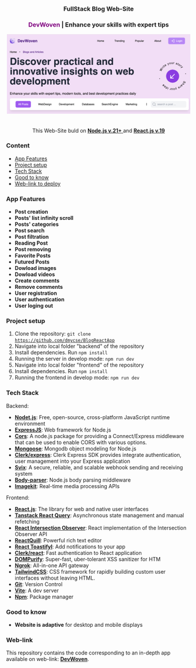 <div align="center">

  <h3 align="center">FullStack Blog Web-Site</h3>
  <h3 align="center">
    <span>
      <span style="color: purple;">DevWoven</span> | Enhance your skills with expert tips
    </span>
  </h3>
  <img src='/frontend/public/app_view.png' alt='app view' width="500px" />
  <br />
  <br />
  <br />
  <div>
    This Web-Site buld on 
    <a href="https://nodejs.org" target="_blank">
      <b>Node.js v.21+</b> 
    </a>
    and 
    <a href="https://react.dev" target="_blank">
      <b>React.js v.19</b>
    </a>
  </div>
</div>

### <a name="table">Content</a>

- [App Features](#features)
- [Project setup](#setup)
- [Tech Stack](#tech-stack)
- [Good to know](#know)
- [Web-link to deploy](#web-link)

### <a name="features">App Features</a>

* **Post creation**
* **Posts\' list infinity scroll**
* **Posts\' categories**
* **Post search**
* **Post filtration**
* **Reading Post**
* **Post removing**
* **Favorite Posts**
* **Futured Posts**
* **Dowload images**
* **Dowload videos**
* **Create comments**
* **Remove comments**
* **User registration**
* **User authentication**
* **User loging out**


### <a name="features">Project setup</a>
1. Clone the repository: <code>git clone https://github.com/dmycse/BlogReactApp</code>
2. Navigate into local folder "backend" of the repository
3. Install dependencies. Run <code>npm install</code>
4. Running the server in develop mode: <code>npm run dev</code>
5. Navigate into local folder "frontend" of the repository
3. Install dependencies. Run <code>npm install</code>
4. Running the frontend in develop mode: <code>npm run dev</code>


### <a name="tech-stack">Tech Stack</a>
Backend:
* **[Nodet.js](https://nodejs.org)**: Free, open-source, cross-platform JavaScript runtime environment
* **[ExpressJS](https://expressjs.com)**: Web framework for Node.js
* **[Cors](https://www.npmjs.com/package/cors)**: A node.js package for providing a Connect/Express middleware that can be used to enable CORS with various options.
* **[Mongoose](https://mongoosejs.com)**: Mongodb object modeling for Node.js
* **[Clerk/express](https://clerk.com/docs/upgrade-guides/node-to-express)**: Clerk Express SDK provides integrate authentication, user management into your Express application
* **[Svix](https://www.svix.com)**: A secure, reliable, and scalable webhook sending and receiving system
* **[Body-parser](https://www.npmjs.com/package/body-parser)**: Node.js body parsing middleware
* **[Imagekit](https://imagekit.io)**: Real-time media processing APIs

Frontend:
* **[React.js](https://react.dev)**: The library for web and native user interfaces
* **[Tanstack React Query](https://tanstack.com/query/latest)**: Asynchronous state management and manual refetching
* **[React Intersection Observer](https://www.npmjs.com/package/react-intersection-observer)**: React implementation of the Intersection Observer API
* **[ReactQuill](https://www.npmjs.com/package/react-quill-new)**: Powerful rich text editor
* **[React Toastifyl](https://www.npmjs.com/package/react-quill-new)**: Add notifications to your app
* **[Clerk/react](https://clerk.com/docs/quickstarts/react)**: Fast authentication to React application
* **[DOMPurify](https://www.npmjs.com/package/dompurify)**: Super-fast, uber-tolerant XSS sanitizer for HTM
* **[Ngrok](https://mongoosejs.com)**: All-in-one API gateway
* **[TailwindCSS](https://tailwindcss.com/)**: CSS framework for rapidly building custom user interfaces without leaving HTML.
* **[Git](https://git-scm.com/)**: Version Control
* **[Vite](https://vite.dev)**: A dev server
* **[Npm](https://www.npmjs.com/)**: Package manager


### <a name="know">Good to know</a>
* **Website is adaptive** for desktop and mobile displays


### <a name="web-link">Web-link</a>
This repository contains the code corresponding to an in-depth app available on web-link: <a href="" target="_blank"><b>DevWoven</b></a>. 

